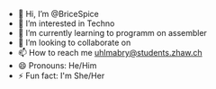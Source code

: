 - 👋 Hi, I’m @BriceSpice
- 👀 I’m interested in Techno
- 🌱 I’m currently learning to programm on assembler  
- 💞️ I’m looking to collaborate on 
- 📫 How to reach me uhlmabry@students.zhaw.ch
- 😄 Pronouns: He/Him
- ⚡ Fun fact: I'm She/Her

<!---
BriceSpice/BriceSpice is a ✨ special ✨ repository because its `README.md` (this file) appears on your GitHub profile.
You can click the Preview link to take a look at your changes.
--->
